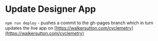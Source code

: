 # Update Designer App
`npm run deploy` - pushes a commit to the gh-pages branch which in turn updates the live app on [https://walkersutton.com/cyclemetry](https://walkersutton.com/cyclemetry)
